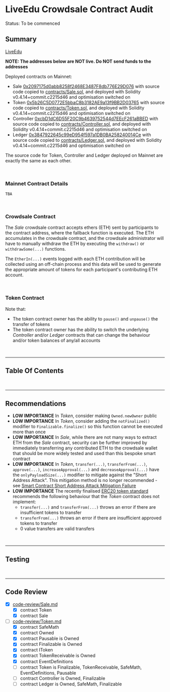 # LiveEdu Crowdsale Contract Audit

Status: To be commenced

## Summary

[LiveEdu](https://www.liveedu.tv/)

**NOTE: The addresses below are NOT live. Do NOT send funds to the addresses**

Deployed contracts on Mainnet:

* Sale [0x2097175d0abb8258f2468E3487F8db776E29D076](https://etherscan.io/address/0x2097175d0abb8258f2468E3487F8db776E29D076#code) with source code
  copied to [contracts/Sale.sol](contracts/Sale.sol), and deployed with Solidity v0.4.14+commit.c2215d46 and optimisation switched on
* Token [0x5b26C5D0772E5bbaC8b3182AE9a13f9BB2D03765](https://etherscan.io/address/0x5b26C5D0772E5bbaC8b3182AE9a13f9BB2D03765#code) with source code
  copied to [contracts/Token.sol](contracts/Token.sol), and deployed with Solidity v0.4.14+commit.c2215d46 and optimisation switched on
* Controller [0xcbD1dC6D55F20C9b4639752544d7EEcF261aBBED](https://etherscan.io/address/0xcbD1dC6D55F20C9b4639752544d7EEcF261aBBED#code) with source code
  copied to [contracts/Controller.sol](contracts/Controller.sol), and deployed with Solidity v0.4.14+commit.c2215d46 and optimisation switched on 
* Ledger [0x3847922645c99eD954f597a1DB0BA258240014Ce](https://etherscan.io/address/0x3847922645c99eD954f597a1DB0BA258240014Ce#code) with source code
  copied to [contracts/Ledger.sol](contracts/Ledger.sol), and deployed with Solidity  v0.4.14+commit.c2215d46 and optimisation switched on

The source code for Token, Controller and Ledger deployed on Mainnet are exactly the same as each other.

<br />

### Mainnet Contract Details

`TBA`

<br />

### Crowdsale Contract

The *Sale* crowdsale contract accepts ethers (ETH) sent by participants to the contract address, where the fallback function is executed. The ETH
accumulates in the crowdsale contract, and the crowdsale administrator will have to manually withdraw the ETH by executing the `withdraw()` or
`withdrawSome(...)` functions.

The `EtherIn(...)` events logged with each ETH contribution will be collected using an off-chain process and this data will be used to generate
the appropriate amount of tokens for each participant's contributing ETH account. 

<br />

### Token Contract

Note that:
* The token contract owner has the ability to `pause()` and `unpause()` the transfer of tokens
* The token contract owner has the ability to switch the underlying *Controller* and/or *Ledger* contracts that can change the behaviour
  and/or token balances of any/all accounts

<br />

<hr />

## Table Of Contents

<br />

<hr />

## Recommendations

* **LOW IMPORTANCE** In *Token*, consider making `Owned.newOwner` public
* **LOW IMPORTANCE** In *Token*, consider adding the `notFinalized()` modifier to `Finalizable.finalize()` so this function cannot
  be executed more than once
* **LOW IMPORTANCE** In *Sale*, while there are not many ways to extract ETH from the *Sale* contract, security can be further improved
  by immediately transferring any contributed ETH to the crowdsale wallet that should be more widely tested and used than this
  bespoke smart contract
* **LOW IMPORTANCE** In *Token*, `transfer(...)`, `transferFrom(...)`, `approve(...)`, `increaseApproval(...)` and `decreaseApproval(...)` have
  the `onlyPayloadSize(...)` modifier to mitigate against the "Short Address Attack". This mitigation method is no longer recommended - see
  [Smart Contract Short Address Attack Mitigation Failure](https://blog.coinfabrik.com/smart-contract-short-address-attack-mitigation-failure/)
* **LOW IMPORTANCE** The recently finalised [ERC20 token standard](https://github.com/ethereum/EIPs/blob/master/EIPS/eip-20-token-standard.md)
  recommends the following behaviour that the *Token* contract does not implement:
  * `transfer(...)` and `transferFrom(...)` throws an error if there are insufficient tokens to transfer
  * `transferFrom(...)` throws an error if there are insufficient approved tokens to transfer
  * 0 value transfers are valid transfers

<br />

<hr />

## Testing

<br />

<hr />

## Code Review

* [x] [code-review/Sale.md](code-review/Sale.md)
  * [x] contract Token
  * [x] contract Sale
* [ ] [code-review/Token.md](code-review/Token.md)
  * [x] contract SafeMath
  * [x] contract Owned
  * [x] contract Pausable is Owned
  * [x] contract Finalizable is Owned
  * [x] contract IToken
  * [x] contract TokenReceivable is Owned
  * [x] contract EventDefinitions
  * [ ] contract Token is Finalizable, TokenReceivable, SafeMath, EventDefinitions, Pausable
  * [ ] contract Controller is Owned, Finalizable
  * [ ] contract Ledger is Owned, SafeMath, Finalizable
